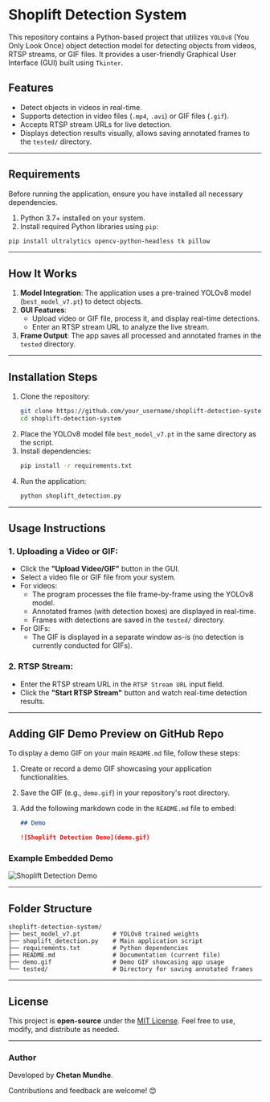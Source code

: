# Shoplift Detection System

This repository contains a Python-based project that utilizes `YOLOv8` (You Only Look Once) object detection model for detecting objects from videos, RTSP streams, or GIF files. It provides a user-friendly Graphical User Interface (GUI) built using `Tkinter`.



## Features

- Detect objects in videos in real-time.
- Supports detection in video files (`.mp4`, `.avi`) or GIF files (`.gif`).
- Accepts RTSP stream URLs for live detection.
- Displays detection results visually, allows saving annotated frames to the `tested/` directory.

---

## Requirements

Before running the application, ensure you have installed all necessary dependencies.

1. Python 3.7+ installed on your system.
2. Install required Python libraries using `pip`:

```bash
pip install ultralytics opencv-python-headless tk pillow
```

---

## How It Works

1. **Model Integration**: The application uses a pre-trained YOLOv8 model (`best_model_v7.pt`) to detect objects.
2. **GUI Features**:
   - Upload video or GIF file, process it, and display real-time detections.
   - Enter an RTSP stream URL to analyze the live stream.
3. **Frame Output**: The app saves all processed and annotated frames in the `tested` directory.

---

## Installation Steps

1. Clone the repository:
   ```bash
   git clone https://github.com/your_username/shoplift-detection-system.git
   cd shoplift-detection-system
   ```
2. Place the YOLOv8 model file `best_model_v7.pt` in the same directory as the script.
3. Install dependencies:
   ```bash
   pip install -r requirements.txt
   ```
4. Run the application:
   ```bash
   python shoplift_detection.py
   ```

---

## Usage Instructions

### 1. Uploading a Video or GIF:

- Click the **"Upload Video/GIF"** button in the GUI.
- Select a video file or GIF file from your system.
- For videos:
  - The program processes the file frame-by-frame using the YOLOv8 model. 
  - Annotated frames (with detection boxes) are displayed in real-time.
  - Frames with detections are saved in the `tested/` directory.
- For GIFs:
  - The GIF is displayed in a separate window as-is (no detection is currently conducted for GIFs).

### 2. RTSP Stream:

- Enter the RTSP stream URL in the `RTSP Stream URL` input field.
- Click the **"Start RTSP Stream"** button and watch real-time detection results.

---

## Adding GIF Demo Preview on GitHub Repo

To display a demo GIF on your main `README.md` file, follow these steps:

1. Create or record a demo GIF showcasing your application functionalities.
2. Save the GIF (e.g., `demo.gif`) in your repository's root directory.
3. Add the following markdown code in the `README.md` file to embed:

   ```markdown
   ## Demo

   ![Shoplift Detection Demo](demo.gif)
   ```

### Example Embedded Demo

![Shoplift Detection Demo](demo.gif)

---

## Folder Structure

```plaintext
shoplift-detection-system/
├── best_model_v7.pt         # YOLOv8 trained weights
├── shoplift_detection.py    # Main application script
├── requirements.txt         # Python dependencies
├── README.md                # Documentation (current file)
├── demo.gif                 # Demo GIF showcasing app usage
└── tested/                  # Directory for saving annotated frames
```

---

## License

This project is **open-source** under the [MIT License](LICENSE.md). Feel free to use, modify, and distribute as needed.

---

### Author

Developed by **Chetan Mundhe**.

Contributions and feedback are welcome! 😊
